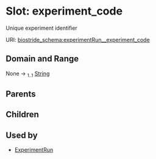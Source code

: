 
# Slot: experiment_code

Unique experiment identifier

URI: [biostride_schema:experimentRun__experiment_code](https://w3id.org/biostride/schema/experimentRun__experiment_code)


## Domain and Range

None &#8594;  <sub>1..1</sub> [String](types/String.md)

## Parents


## Children


## Used by

 * [ExperimentRun](ExperimentRun.md)
